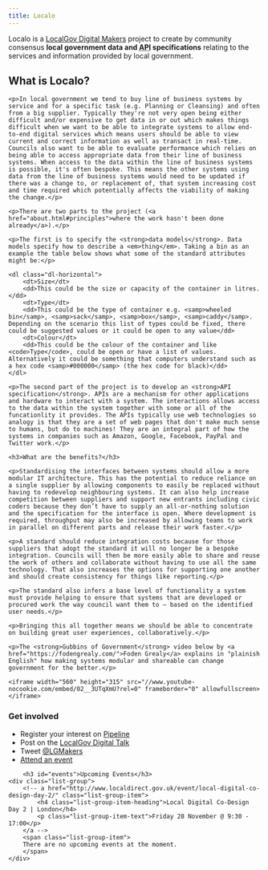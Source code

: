 ```yaml
---
title: Localo
---
```


<p class="lead">Localo is a <a href="http://localgovdigital.info/localgov-digital-makers">LocalGov Digital Makers</a> project to create by community consensus <strong>local government data and <abbr title="Application Programming Interface">API</abbr> specifications</strong> relating to the services and information provided by local government.</p>

<div class="row">
  <div class="col-md-7">
  	<h2>What is Localo?</h2>

  	<p>In local government we tend to buy line of business systems by service and for a specific task (e.g. Planning or Cleansing) and often from a big supplier. Typically they're not very open being either difficult and/or expensive to get data in or out which makes things difficult when we want to be able to integrate systems to allow end-to-end digital services which means users should be able to view current and correct information as well as transact in real-time. Councils also want to be able to evaluate performance which relies on being able to access appropriate data from their line of business systems. When access to the data within the line of business systems is possible, it's often bespoke. This means the other systems using data from the line of business systems would need to be updated if there was a change to, or replacement of, that system increasing cost and time required which potentially affects the viability of making the change.</p>

  	<p>There are two parts to the project (<a href="about.html#principles">where the work hasn't been done already</a>).</p>

  	<p>The first is to specify the <strong>data models</strong>. Data models specify how to describe a <em>thing</em>. Taking a bin as an example the table below shows what some of the standard attributes might be:</p>

  	<dl class="dl-horizontal">
		<dt>Size</dt>
		<dd>This could be the size or capacity of the container in litres.</dd>
		<dt>Type</dt>
		<dd>This could be the type of container e.g. <samp>wheeled bin</samp>, <samp>sack</samp>, <samp>box</samp>, <samp>caddy</samp>. Depending on the scenario this list of types could be fixed, there could be suggested values or it could be open to any value</dd>
		<dt>Colour</dt>
		<dd>This could be the colour of the container and like <code>Type</code>, could be open or have a list of values. Alternatively it could be something that computers understand such as a hex code <samp>#000000</samp> (the hex code for black)</dd>
	</dl>

  	<p>The second part of the project is to develop an <strong>API specification</strong>. APIs are a mechanism for other applications and hardware to interact with a system. The interactions allows access to the data within the system together with some or all of the funcationlity it provides. The APIs typically use web technologies so analogy is that they are a set of web pages that don't make much sense to humans, but do to machines! They are an integral part of how the systems in companies such as Amazon, Google, Facebook, PayPal and Twitter work.</p>

  	<h3>What are the benefits?</h3>

  	<p>Standardising the interfaces between systems should allow a more modular IT architecture. This has the potential to reduce reliance on a single supplier by allowing components to easily be replaced without having to redevelop neighbouring systems. It can also help increase competition between suppliers and support new entrants including civic coders because they don’t have to supply an all-or-nothing solution and the specification for the interface is open. Where development is required, throughput may also be increased by allowing teams to work in parallel on different parts and release their work faster.</p>

  	<p>A standard should reduce integration costs because for those suppliers that adopt the standard it will no longer be a bespoke integration. Councils will then be more easily able to share and reuse the work of others and collaborate without having to use all the same technology. That also increases the options for supporting one another and should create consistency for things like reporting.</p>

	<p>The standard also infers a base level of functionality a system must provide helping to ensure that systems that are developed or procured work the way council want them to – based on the identified user needs.</p>

	<p>Bringing this all together means we should be able to concentrate on building great user experiences, collaboratively.</p>

  	<p>The <strong>Gubbins of Government</strong> video below by <a href="https://fodengrealy.com/">Foden Grealy</a> explains in "plainish English" how making systems modular and shareable can change government for the better.</p>

	<iframe width="560" height="315" src="//www.youtube-nocookie.com/embed/02__3UTqXmU?rel=0" frameborder="0" allowfullscreen></iframe>

  </div>
  <div class="col-md-4 col-md-push-1">
	<h3>Get involved</h3>
	<ul class="list-unstyled">
		<li>Register your interest on <a href="http://pipeline.localgovdigital.info/wiki/44/localo">Pipeline</a></li>
		<li>Post on the <a href="http://localgovdigital.discoursehosting.net/">LocalGov Digital Talk</a></li>
		<li>Tweet <a href="https://twitter.com/LGMakers">@LGMakers</a></li>
		<li><a href="#events">Attend an event</a></li>
	</ul>

    	<h3 id="events">Upcoming Events</h3>
	<div class="list-group">
		<!-- a href="http://www.localdirect.gov.uk/event/local-digital-co-design-day-2/" class="list-group-item">
			<h4 class="list-group-item-heading">Local Digital Co-Design Day 2 | London</h4>
			<p class="list-group-item-text">Friday 28 November @ 9:30 - 17:00</p>
		</a -->
		<span class="list-group-item">
		There are no upcoming events at the moment.
		</span>
	</div>
  </div>
</div>

